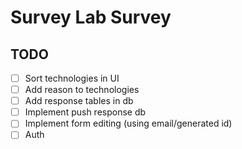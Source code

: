 # Survey Lab Survey

## TODO
- [ ] Sort technologies in UI
- [ ] Add reason to technologies
- [ ] Add response tables in db
- [ ] Implement push response db
- [ ] Implement form editing (using email/generated id)
- [ ] Auth
